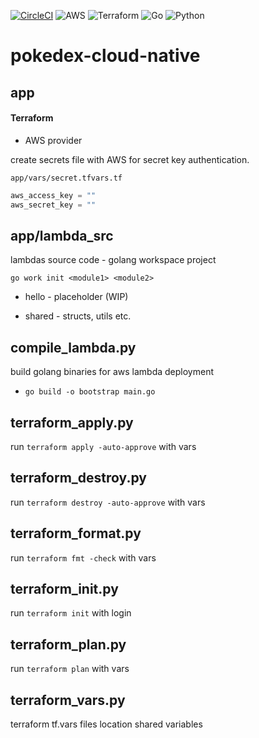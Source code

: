 [![CircleCI](https://dl.circleci.com/status-badge/img/gh/mangila/pokedex-cloud-native/tree/main.svg?style=svg)](https://dl.circleci.com/status-badge/redirect/gh/mangila/pokedex-cloud-native/tree/main)
![AWS](https://img.shields.io/badge/AWS-%23FF9900.svg?style=for-the-badge&logo=amazon-aws&logoColor=white)
![Terraform](https://img.shields.io/badge/terraform-%235835CC.svg?style=for-the-badge&logo=terraform&logoColor=white)
![Go](https://img.shields.io/badge/go-%2300ADD8.svg?style=for-the-badge&logo=go&logoColor=white)
![Python](https://img.shields.io/badge/python-3670A0?style=for-the-badge&logo=python&logoColor=ffdd54)

# pokedex-cloud-native

## app

#### Terraform

* AWS provider

create secrets file with AWS for secret key authentication.

`app/vars/secret.tfvars.tf`

```terraform
aws_access_key = ""
aws_secret_key = ""
```

## app/lambda_src

lambdas source code - golang workspace project

`go work init <module1> <module2>`

- hello - placeholder (WIP)

- shared - structs, utils etc.

## compile_lambda.py

build golang binaries for aws lambda deployment

- `go build -o bootstrap main.go`

## terraform_apply.py

run `terraform apply -auto-approve` with vars

## terraform_destroy.py

run `terraform destroy -auto-approve` with vars

## terraform_format.py

run `terraform fmt -check` with vars

## terraform_init.py

run `terraform init` with login

## terraform_plan.py

run `terraform plan` with vars

## terraform_vars.py

terraform tf.vars files location shared variables